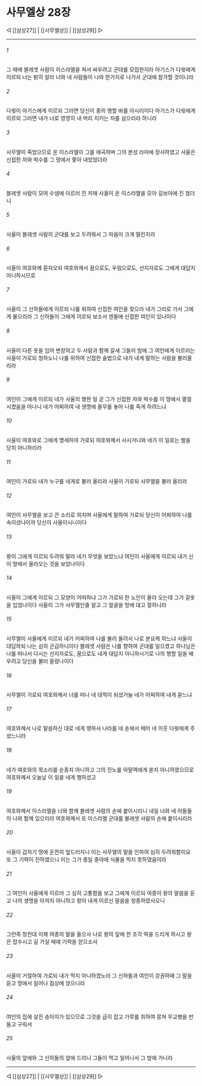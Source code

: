 # 사무엘상 28장

◁ [[삼상27]] | [[사무엘상]] | [[삼상29]] ▷
***

###### 1
그 때에 블레셋 사람이 이스라엘을 쳐서 싸우려고 군대를 모집한지라 아기스가 다윗에게 이르되 너는 밝히 알라 너와 네 사람들이 나와 한가지로 나가서 군대에 참가할 것이니라

###### 2
다윗이 아기스에게 이르되 그러면 당신이 종의 행할 바를 아시리이다 아기스가 다윗에게 이르되 그러면 내가 너로 영영히 내 머리 지키는 자를 삼으리라 하니라

###### 3
사무엘이 죽었으므로 온 이스라엘이 그를 애곡하며 그의 본성 라마에 장사하였고 사울은 신접한 자와 박수를 그 땅에서 쫓아 내었었더라

###### 4
블레셋 사람이 모여 수넴에 이르러 진 치매 사울이 온 이스라엘을 모아 길보아에 진 쳤더니

###### 5
사울이 블레셋 사람의 군대를 보고 두려워서 그 마음이 크게 떨린지라

###### 6
사울이 여호와께 묻자오되 여호와께서 꿈으로도, 우림으로도, 선지자로도 그에게 대답지 아니하시므로

###### 7
사울이 그 신하들에게 이르되 나를 위하여 신접한 여인을 찾으라 내가 그리로 가서 그에게 물으리라 그 신하들이 그에게 이르되 보소서 엔돌에 신접한 여인이 있나이다

###### 8
사울이 다른 옷을 입어 변장하고 두 사람과 함께 갈새 그들이 밤에 그 여인에게 이르러는 사울이 가로되 청하노니 나를 위하여 신접한 술법으로 내가 네게 말하는 사람을 불러올리라

###### 9
여인이 그에게 이르되 네가 사울의 행한 일 곧 그가 신접한 자와 박수를 이 땅에서 멸절시켰음을 아나니 네가 어찌하여 내 생명에 올무를 놓아 나를 죽게 하려느냐

###### 10
사울이 여호와로 그에게 맹세하여 가로되 여호와께서 사시거니와 네가 이 일로는 벌을 당치 아니하리라

###### 11
여인이 가로되 내가 누구를 네게로 불러 올리랴 사울이 가로되 사무엘을 불러 올리라

###### 12
여인이 사무엘을 보고 큰 소리로 외치며 사울에게 말하여 가로되 당신이 어찌하여 나를 속이셨나이까 당신이 사울이시니이다

###### 13
왕이 그에게 이르되 두려워 말라 네가 무엇을 보았느냐 여인이 사울에게 이르되 내가 신이 땅에서 올라오는 것을 보았나이다

###### 14
사울이 그에게 이르되 그 모양이 어떠하냐 그가 가로되 한 노인이 올라 오는데 그가 겉옷을 입었나이다 사울이 그가 사무엘인줄 알고 그 얼굴을 땅에 대고 절하니라

###### 15
사무엘이 사울에게 이르되 네가 어찌하여 나를 불러 올려서 나로 분요케 하느냐 사울이 대답하되 나는 심히 군급하니이다 블레셋 사람은 나를 향하여 군대를 일으켰고 하나님은 나를 떠나서 다시는 선지자로도, 꿈으로도 내게 대답지 아니하시기로 나의 행할 일을 배우려고 당신을 불러 올렸나이다

###### 16
사무엘이 가로되 여호와께서 너를 떠나 네 대적이 되셨거늘 네가 어찌하여 내게 묻느냐

###### 17
여호와께서 나로 말씀하신 대로 네게 행하사 나라를 네 손에서 떼어 네 이웃 다윗에게 주셨느니라

###### 18
네가 여호와의 목소리를 순종치 아니하고 그의 진노를 아말렉에게 쏟지 아니하였으므로 여호와께서 오늘날 이 일을 네게 행하셨고

###### 19
여호와께서 이스라엘을 너와 함께 블레셋 사람의 손에 붙이시리니 내일 너와 네 아들들이 나와 함께 있으리라 여호와께서 또 이스라엘 군대를 블레셋 사람의 손에 붙이시리라

###### 20
사울이 갑자기 땅에 온전히 엎드러지니 이는 사무엘의 말을 인하여 심히 두려워함이요 또 그 기력이 진하였으니 이는 그가 종일 종야에 식물을 먹지 못하였음이라

###### 21
그 여인이 사울에게 이르러 그 심히 고통함을 보고 그에게 이르되 여종이 왕의 말씀을 듣고 나의 생명을 아끼지 아니하고 왕이 내게 이르신 말씀을 청종하였사오니

###### 22
그런즉 청컨대 이제 여종의 말을 들으사 나로 왕의 앞에 한 조각 떡을 드리게 하시고 왕은 잡수시고 길 가실 때에 기력을 얻으소서

###### 23
사울이 거절하여 가로되 내가 먹지 아니하겠노라 그 신하들과 여인이 강권하매 그 말을 듣고 땅에서 일어나 침상에 앉으니라

###### 24
여인의 집에 살진 송아지가 있으므로 그것을 급히 잡고 가루를 취하여 뭉쳐 무교병을 만들고 구워서

###### 25
사울의 앞에와 그 신하들의 앞에 드리니 그들이 먹고 일어나서 그 밤에 가니라

***
◁ [[삼상27]] | [[사무엘상]] | [[삼상29]] ▷